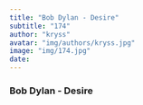 ```yaml
---
title: "Bob Dylan - Desire"
subtitle: "174"
author: "kryss"
avatar: "img/authors/kryss.jpg"
image: "img/174.jpg"
date:
---
```


### Bob Dylan - Desire
